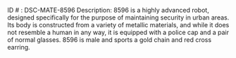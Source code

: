 ID # : DSC-MATE-8596
Description: 8596 is a highly advanced robot, designed specifically for the purpose of maintaining security in urban areas. Its body is constructed from a variety of metallic materials, and while it does not resemble a human in any way, it is equipped with a police cap and a pair of normal glasses. 8596 is male and sports a gold chain and red cross earring. 
